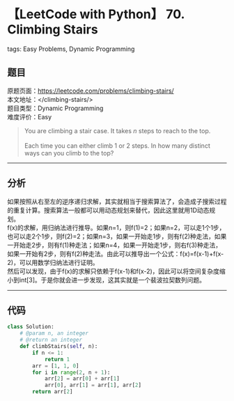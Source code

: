 # 【LeetCode with Python】 70. Climbing Stairs
tags: Easy Problems, Dynamic Programming

## 题目
原题页面：<https://leetcode.com/problems/climbing-stairs/><br/>
本文地址：<<leetcode-with-python-domain>/climbing-stairs/><br/>
题目类型：Dynamic Programming<br/>
难度评价：Easy<br/>

> You are climbing a stair case. It takes *n* steps to reach to the top.<br/>
><br/>
> Each time you can either climb 1 or 2 steps. In how many distinct ways can you climb to the top?<br/>

<!-- more -->

---
## 分析
如果按照从右至左的逆序递归求解，其实就相当于搜索算法了，会造成子搜索过程的重复计算。搜索算法一般都可以用动态规划来替代，因此这里就用1D动态规划。<br/>
f(x)的求解，用归纳法进行推导。如果n=1，则f(1)=2；如果n=2，可以走1个1步，也可以走2个1步，则f(2)=2；如果n=3，如果一开始走1步，则有f(2)种走法，如果一开始走2步，则有f(1)种走法；如果n=4，如果一开始走1步，则右f(3)种走法，如果一开始有2步，则有f(2)种走法。由此可以推导出一个公式：f(x)=f(x-1)+f(x-2)，可以用数学归纳法进行证明。<br/>
然后可以发现，由于f(x)的求解只依赖于f(x-1)和f(x-2)，因此可以将空间复杂度缩小到int[3]。于是你就会进一步发现，这其实就是一个裴波拉契数列问题。<br/>

---
## 代码
``` python
class Solution:
    # @param n, an integer
    # @return an integer
    def climbStairs(self, n):
        if n <= 1:
            return 1
        arr = [1, 1, 0]
        for i in range(2, n + 1):
            arr[2] = arr[0] + arr[1]
            arr[0], arr[1] = arr[1], arr[2]
        return arr[2]
```
